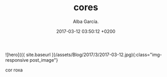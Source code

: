 ﻿---
layout: post
title:  "cores"
date:   2017-03-12 03:50:12 +0200
categories: actividade
author: Alba García.
---

![hero]({{ site.baseurl }}/assets/Blog/2017/3/2017-03-12.jpg){:class="img-responsive post_image"}
<br>

cor roxa